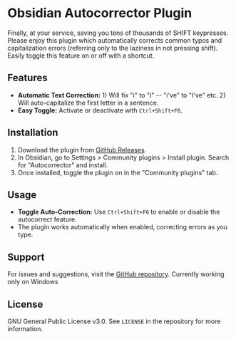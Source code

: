 # Obsidian Autocorrector Plugin

Finally, at your service, saving you tens of thousands of SHIFT keypresses. 
Please enjoy this plugin which automatically corrects common typos and capitalization errors (referring only to the laziness in not pressing shift). Easily toggle this feature on or off with a shortcut.

## Features

- **Automatic Text Correction:** 1) Will fix "i" to "I" -- "i've" to "I've" etc. 2) Will auto-capitalize the first letter in a sentence.
- **Easy Toggle:** Activate or deactivate with `Ctrl+Shift+F6`.

## Installation

1. Download the plugin from [GitHub Releases]([https://github.com/yourusername/obsidian-autocorrector/releases](https://github.com/cxj05h/Autocorrector4u)).
2. In Obsidian, go to Settings > Community plugins > Install plugin. Search for "Autocorrector" and install.
3. Once installed, toggle the plugin on in the "Community plugins" tab.

## Usage

- **Toggle Auto-Correction:** Use `Ctrl+Shift+F6` to enable or disable the autocorrect feature.
- The plugin works automatically when enabled, correcting errors as you type.

## Support

For issues and suggestions, visit the [GitHub repository]([https://github.com/cxj05h/Autocorrector4u/issues).
Currently working only on Windows

## License

GNU General Public License v3.0. See `LICENSE` in the repository for more information.
